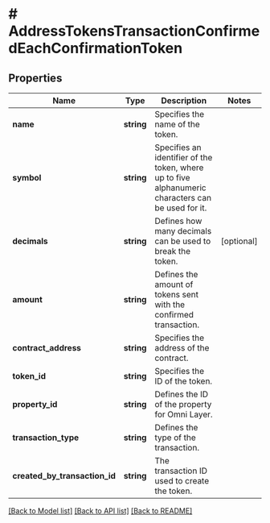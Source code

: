 # # AddressTokensTransactionConfirmedEachConfirmationToken

## Properties

Name | Type | Description | Notes
------------ | ------------- | ------------- | -------------
**name** | **string** | Specifies the name of the token. |
**symbol** | **string** | Specifies an identifier of the token, where up to five alphanumeric characters can be used for it. |
**decimals** | **string** | Defines how many decimals can be used to break the token. | [optional]
**amount** | **string** | Defines the amount of tokens sent with the confirmed transaction. |
**contract_address** | **string** | Specifies the address of the contract. |
**token_id** | **string** | Specifies the ID of the token. |
**property_id** | **string** | Defines the ID of the property for Omni Layer. |
**transaction_type** | **string** | Defines the type of the transaction. |
**created_by_transaction_id** | **string** | The transaction ID used to create the token. |

[[Back to Model list]](../../README.md#models) [[Back to API list]](../../README.md#endpoints) [[Back to README]](../../README.md)
